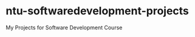 # ntu-softwaredevelopment-projects

My Projects for Software Development Course

<!-- /*Create a 5 questions quiz app with javascript answers
1. Quiz will include a quiestions that will be hidden and once the start button is clicked the quiz will start.

2. In the quiz there will be a question and 4 answers and only 1 is the correct answer. When user pick the answer, if the answer is correct, button will show green. If the answer is wrong it will show red.

3. Question page will change when the question has been answered.

4. A score card will tell the user what they have scored at the end of the quiz. -->
